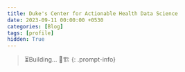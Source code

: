 ```yaml
---
title: Duke's Center for Actionable Health Data Science
date: 2023-09-11 00:00:00 +0530
categories: [Blog]
tags: [profile]
hidden: True
---
```


> ⏳Building... 👷🏗
{: .prompt-info}